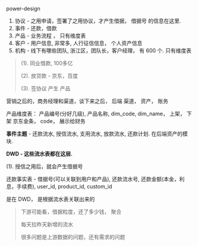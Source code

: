 

power-design

 1. 协议 - 之用申请，签署了之用协议，才产生借据， 借据号 的信息在这里. 
 2. 事件 - 还款，借款
 3. 产品 - 业务流程 ， 只有维度表
 4. 客户 - 用户信息, 非常多, 人行征信信息， 个人资产信息
 5. 机构 - 线下有哪些团队, 浙江区，团队长，客户经理， 有 600 个. 只有维度表
 
> (1). 同业借款, 100多亿
> 
> (2). 放贷款 - 京东，百度
> 
> (3). 签协议 产生 产品

营销之后的，商务经理和渠道，谈下来之后， 后端 渠道， 资产， 账务

产品维度表： 产品编号(分好几级), 产品名称, dim\_code, dim\_name， 上架， 下架
                            京东金条， code， 展示给财务

**事件主题** - 还款流水, 授信流水, 支用流水, 放款流水, 还款计划. 在后端资产的模块.  

**DWD - 这些流水表都在这层.** 

(1). 授信之用后，就会产生借据号

还款事实表 - 借据号(可以关联到用户和产品), 还款流水号, 还款金额(本金，利息，手续费), user\_id, product\_id, custom\_id

是在 DWD， 是根据流水表关联出来的

> 下游可能看，借据粒度，还了多少钱， 聚合
>
> 每天拉昨天新增的流水
>
> 很多问题是上游数据的问题，还有需求的问题

